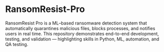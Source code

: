# RansomResist-Pro
RansomResist Pro is a ML–based ransomware detection system that automatically quarantines malicious files, blocks processes, and notifies users in real time. This repository demonstrates end-to-end development, testing, and validation — highlighting skills in Python, ML, automation, and QA testing.
